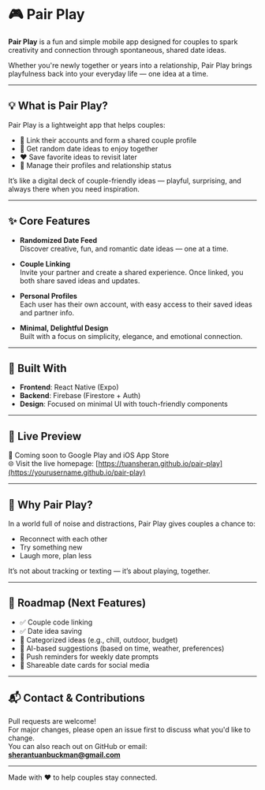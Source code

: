 # 🎮 Pair Play

**Pair Play** is a fun and simple mobile app designed for couples to spark creativity and connection through spontaneous, shared date ideas.

Whether you're newly together or years into a relationship, Pair Play brings playfulness back into your everyday life — one idea at a time.

---

## 💡 What is Pair Play?

Pair Play is a lightweight app that helps couples:
- 💞 Link their accounts and form a shared couple profile
- 🎲 Get random date ideas to enjoy together
- ❤️ Save favorite ideas to revisit later
- 👤 Manage their profiles and relationship status

It’s like a digital deck of couple-friendly ideas — playful, surprising, and always there when you need inspiration.

---

## ✨ Core Features

- **Randomized Date Feed**  
  Discover creative, fun, and romantic date ideas — one at a time.

- **Couple Linking**  
  Invite your partner and create a shared experience. Once linked, you both share saved ideas and updates.

- **Personal Profiles**  
  Each user has their own account, with easy access to their saved ideas and partner info.

- **Minimal, Delightful Design**  
  Built with a focus on simplicity, elegance, and emotional connection.

---

## 🔧 Built With

- **Frontend**: React Native (Expo)
- **Backend**: Firebase (Firestore + Auth)
- **Design**: Focused on minimal UI with touch-friendly components

---

## 🚀 Live Preview

📱 Coming soon to Google Play and iOS App Store  
🌐 Visit the live homepage: [https://tuansheran.github.io/pair-play](https://yourusername.github.io/pair-play)

---

## 🙌 Why Pair Play?

In a world full of noise and distractions, Pair Play gives couples a chance to:
- Reconnect with each other
- Try something new
- Laugh more, plan less

It’s not about tracking or texting — it’s about playing, together.

---

## 📌 Roadmap (Next Features)

- ✅ Couple code linking
- ✅ Date idea saving
- 🔲 Categorized ideas (e.g., chill, outdoor, budget)
- 🔲 AI-based suggestions (based on time, weather, preferences)
- 🔲 Push reminders for weekly date prompts
- 🔲 Shareable date cards for social media

---

## 📬 Contact & Contributions

Pull requests are welcome!  
For major changes, please open an issue first to discuss what you'd like to change.  
You can also reach out on GitHub or email: **sherantuanbuckman@gmail.com**

---

Made with ❤️ to help couples stay connected.
